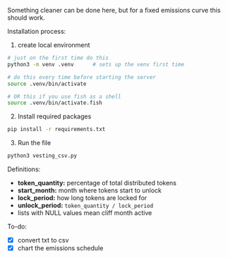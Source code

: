 Something cleaner can be done here, but for a fixed emissions curve this should work.

Installation process: 
1. create local environment 
```bash
# just on the first time do this
python3 -m venv .venv      # sets up the venv first time

# do this every time before starting the server
source .venv/bin/activate

# OR this if you use fish as a shell
source .venv/bin/activate.fish
```
2. Install required packages
```bash 
pip install -r requirements.txt
```

3. Run the file
```bash
python3 vesting_csv.py
```

Definitions:
- **token_quantity:** percentage of total distributed tokens
- **start_month:** month where tokens start to unlock
- **lock_period:** how long tokens are locked for
- **unlock_period:** `token_quantity / lock_period`
- lists with NULL values mean cliff month active

To-do:
- [x] convert txt to csv
- [x] chart the emissions schedule